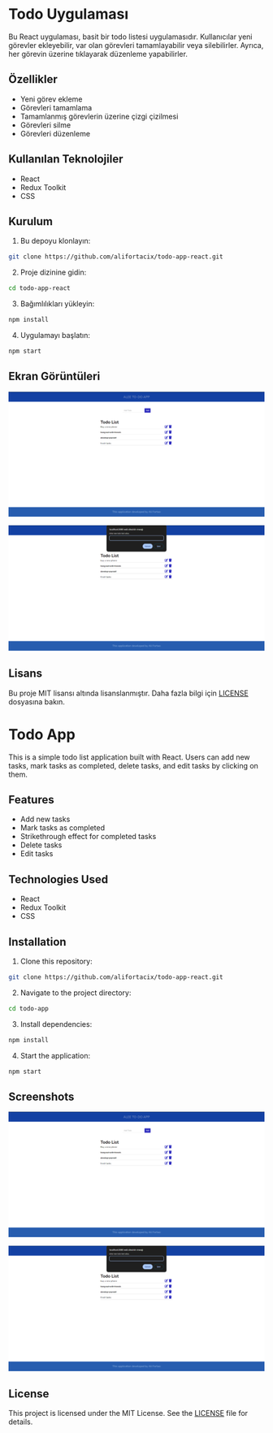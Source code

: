 # Todo Uygulaması

Bu React uygulaması, basit bir todo listesi uygulamasıdır. Kullanıcılar yeni görevler ekleyebilir, var olan görevleri tamamlayabilir veya silebilirler. Ayrıca, her görevin üzerine tıklayarak düzenleme yapabilirler.

## Özellikler

- Yeni görev ekleme
- Görevleri tamamlama
- Tamamlanmış görevlerin üzerine çizgi çizilmesi
- Görevleri silme
- Görevleri düzenleme

## Kullanılan Teknolojiler

- React
- Redux Toolkit
- CSS

## Kurulum

1. Bu depoyu klonlayın:

```bash
git clone https://github.com/alifortacix/todo-app-react.git
```

2. Proje dizinine gidin:

```bash
cd todo-app-react
```

3. Bağımlılıkları yükleyin:

```bash
npm install
```

4. Uygulamayı başlatın:

```bash
npm start
```

## Ekran Görüntüleri

![Ana Sayfa](screenshots/main.png)

![Düzenleme Modalı](screenshots/edit.png)

## Lisans

Bu proje MIT lisansı altında lisanslanmıştır. Daha fazla bilgi için [LICENSE](LICENSE) dosyasına bakın.

# Todo App

This is a simple todo list application built with React. Users can add new tasks, mark tasks as completed, delete tasks, and edit tasks by clicking on them.

## Features

- Add new tasks
- Mark tasks as completed
- Strikethrough effect for completed tasks
- Delete tasks
- Edit tasks

## Technologies Used

- React
- Redux Toolkit
- CSS

## Installation

1. Clone this repository:

```bash
git clone https://github.com/alifortacix/todo-app-react.git
```

2. Navigate to the project directory:

```bash
cd todo-app
```

3. Install dependencies:

```bash
npm install
```

4. Start the application:

```bash
npm start
```

## Screenshots

![Home Page](screenshots/main.png)

![Edit Modal](screenshots/edit.png)

## License

This project is licensed under the MIT License. See the [LICENSE](LICENSE) file for details.

